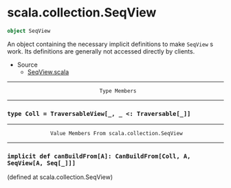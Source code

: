 
#                           scala.collection.SeqView                           #

```scala
object SeqView
```

An object containing the necessary implicit definitions to make `SeqView` s
work. Its definitions are generally not accessed directly by clients.

* Source
  * [SeqView.scala](https://github.com/scala/scala/tree/6d09a1ba5f/src/library/scala/collection/SeqView.scala#L1)


--------------------------------------------------------------------------------
                                  Type Members
--------------------------------------------------------------------------------


### `type Coll = TraversableView[_, _ <: Traversable[_]]`                    ###


--------------------------------------------------------------------------------
                  Value Members From scala.collection.SeqView
--------------------------------------------------------------------------------


### `implicit def canBuildFrom[A]: CanBuildFrom[Coll, A, SeqView[A, Seq[_]]]` ###
(defined at scala.collection.SeqView)
